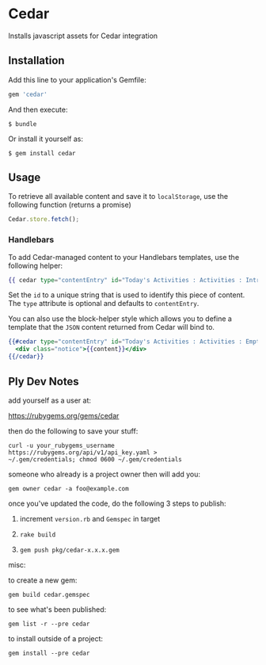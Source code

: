 # Cedar

Installs javascript assets for Cedar integration

## Installation

Add this line to your application's Gemfile:

```ruby
gem 'cedar'
```

And then execute:

    $ bundle

Or install it yourself as:

    $ gem install cedar

## Usage

To retrieve all available content and save it to `localStorage`, use the following function (returns a promise)

```javascript
Cedar.store.fetch();
```


### Handlebars

To add Cedar-managed content to your Handlebars templates, use the following helper:

```handlebars
{{ cedar type="contentEntry" id="Today's Activities : Activities : Intro" }}
```

Set the `id` to a unique string that is used to identify this piece of content. The `type` attribute is optional and defaults to `contentEntry`.

You can also use the block-helper style which allows you to define a template that the `JSON` content returned from Cedar will bind to.

```handlebars
{{#cedar type="contentEntry" id="Today's Activities : Activities : Empty Message" }}
  <div class="notice">{{content}}</div>
{{/cedar}}
```

## Ply Dev Notes


add yourself as a user at:

https://rubygems.org/gems/cedar

then do the following to save your stuff:

```
curl -u your_rubygems_username https://rubygems.org/api/v1/api_key.yaml >
~/.gem/credentials; chmod 0600 ~/.gem/credentials
```

someone who already is a project owner then will add you:

```
gem owner cedar -a foo@example.com
```

once you've updated the code, do the following 3 steps to publish:


1) increment `version.rb` and `Gemspec` in target

2) `rake build`

3) `gem push pkg/cedar-x.x.x.gem`



misc:


to create a new gem:
```
gem build cedar.gemspec
```

to see what's been published:
```
gem list -r --pre cedar
```
to install outside of a project:
```
gem install --pre cedar
```
